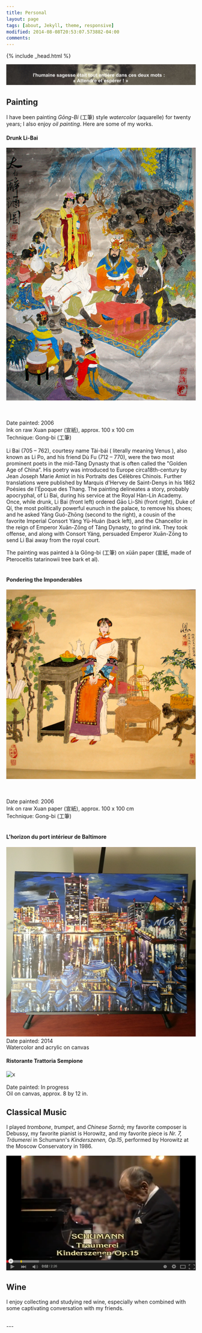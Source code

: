 ```yaml
---
title: Personal
layout: page
tags: [about, Jekyll, theme, responsive]
modified: 2014-08-08T20:53:07.573882-04:00
comments: 
---
```

{% include _head.html %}

![x](/images/Dumas.jpg)

## Painting

I have been painting *Gōng-Bi* (工筆) style *watercolor* (aquarelle) for twenty years; I also enjoy *oil painting*. Here are some of my works.

#### Drunk Li-Bai

![x](/images/Taibai.jpg)

<br />
<br />
Date painted: 2006
<br />
Ink on raw Xuan paper (宣紙), approx. 100 x 100 cm
<br />
Technique: Gong-bi (工筆)
<br />
<br />
Li Bai (705 – 762), courtesy name Tài-bái ( literally meaning Venus ), also known as Li Po, and his friend Dù Fu (712 – 770), were the two most prominent poets in the mid-Táng Dynasty that is often called the "Golden Age of China”. His poetry was introduced to Europe circa18th-century by Jean Joseph Marie Amiot in his Portraits des Célèbres Chinois. Further translations were published by Marquis d'Hervey de Saint-Denys in his 1862 Poésies de l'Époque des Thang. The painting delineates a story, probably apocryphal, of Li Bai, during his service at the Royal Hàn-Lín Academy. Once, while drunk, Li Bai (front left) ordered Gāo Lì-Shì (front right), Duke of Qí, the most politically powerful eunuch in the palace, to remove his shoes; and he asked Yáng Guó-Zhōng (second to the right), a cousin of the favorite Imperial Consort Yáng Yü-Huán (back left), and the Chancellor in the reign of Emperor Xuān-Zōng of Táng Dynasty, to grind ink. They took offense, and along with Consort Yáng, persuaded Emperor Xuān-Zōng to send Li Bai away from the royal court.

<br />

The painting was painted à la Gōng-bi (工筆) on xüān paper (宣紙, made of Pteroceltis tatarinowii tree bark et al).
<br />
<br />
  
#### Pondering the Imponderables


![x](/images/Pondering_the_Imponderables.jpg)

<br />
<br />
Date painted: 2006
<br />
Ink on raw Xuan paper (宣紙), approx. 100 x 100 cm
<br />
Technique: Gong-bi (工筆)
<br />
<br />

#### L'horizon du port intérieur de Baltimore

![x](/images/Baltimore.jpg)
<br />
Date painted: 2014
<br />
Watercolor and acrylic on canvas

#### Ristorante Trattoria Sempione 
![x](/images/Venice.JPG)
<br />
<br />
Date painted: In progress
<br />
Oil on canvas, approx. 8 by 12 in.


## Classical Music

I played *trombone*, *trumpet*, and *Chinese Sornā*; my favorite composer is Debussy, my favorite pianist is Horowitz, and my favorite piece is *Nr. 7, Träumerei* in Schumann's *Kinderszenen, Op.15*, performed by Horowitz at the Moscow Conservatory in 1986.
<br />
<br />
[![x](/images/Horowitz.png)](https://www.youtube.com/watch?v=XU_ccvjxq6o "Kinderszenen")



## Wine
I enjoy collecting and studying red wine, especially when combined with some captivating conversation with my friends.

<br />
---